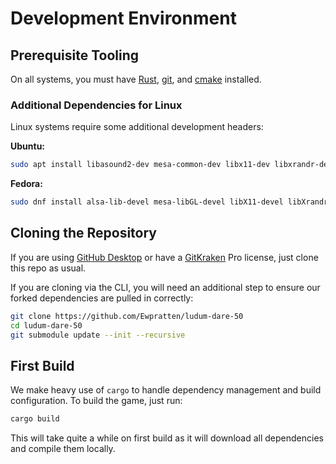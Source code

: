 # Development Environment

## Prerequisite Tooling

On all systems, you must have [Rust](https://www.rust-lang.org/tools/install), [git](https://git-scm.com/), and [cmake](https://cmake.org/download/) installed.

### Additional Dependencies for Linux

Linux systems require some additional development headers:

**Ubuntu:**

```sh
sudo apt install libasound2-dev mesa-common-dev libx11-dev libxrandr-dev libxi-dev xorg-dev libgl1-mesa-dev libglu1-mesa-dev
```

**Fedora:**

```sh
sudo dnf install alsa-lib-devel mesa-libGL-devel libX11-devel libXrandr-devel libXi-devel libXcursor-devel libXinerama-devel
```

## Cloning the Repository

If you are using [GitHub Desktop](https://desktop.github.com/) or have a [GitKraken](https://www.gitkraken.com/) Pro license, just clone this repo as usual.

If you are cloning via the CLI, you will need an additional step to ensure our forked dependencies are pulled in correctly:

```sh
git clone https://github.com/Ewpratten/ludum-dare-50
cd ludum-dare-50
git submodule update --init --recursive
```

## First Build

We make heavy use of `cargo` to handle dependency management and build configuration. To build the game, just run:

```sh
cargo build
```

This will take quite a while on first build as it will download all dependencies and compile them locally.
